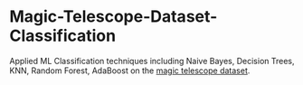 # Magic-Telescope-Dataset-Classification
Applied ML Classification techniques including Naive Bayes, Decision Trees, KNN, Random Forest, AdaBoost on the [magic telescope dataset](https://archive.ics.uci.edu/ml/datasets/MAGIC+Gamma+Telescope).
